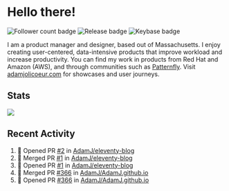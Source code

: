# Hello there!

![Follower count badge](https://img.shields.io/github/followers/adamj?style=for-the-badge&logo=GitHub&logoColor=%23fff&link=https%3A%2F%2Fwww.github.com%2Fadamj)
![Release badge](https://img.shields.io/github/v/release/adamj/adamj?style=for-the-badge&logo=GitHub&logoColor=%23fff)
![Keybase badge](https://img.shields.io/keybase/pgp/mindreeper2420?style=for-the-badge&logo=keybase&logoColor=%23fff)

I am a product manager and designer, based out of Massachusetts. I enjoy creating user-centered, data-intensive products that improve workload and increase productivity. You can find my work in products from Red Hat and Amazon (AWS), and through communities such as [Patternfly](https://www.patternfly.org). Visit [adamjolicoeur.com](https://www.adamjolicoeur.com) for showcases and user journeys.

<!--
> Recent Activity automated using [GitHub Activity Readme Workflow](https://github.com/marketplace/actions/github-activity-readme)
> Icons from [Simple Icons](https://simpleicons.org)
> Badges from [Shields.io](https://shields.io)
> Readme Stats from [Readme Stats Workflow](https://github.com/anuraghazra/github-readme-stats)
-->

## Stats

<!-- Advanced stats -->
<picture>
  <source
    srcset="https://github-readme-stats.vercel.app/api?username=adamj&rank_icon=github&show_icons=true&theme=dark"
    media="(prefers-color-scheme: dark)"
  />
  <source
    srcset="https://github-readme-stats.vercel.app/api?username=adamj&rank_icon=github&show_icons=true"
    media="(prefers-color-scheme: light), (prefers-color-scheme: no-preference)"
  />
  <img src="https://github-readme-stats.vercel.app/api?username=adamj&rank_icon=github&show_icons=true" />
</picture>

## Recent Activity
<!-- Updates Every Monday at 6PM UTC (1PM EST) -->

<!--START_SECTION:activity-->
1. 💪 Opened PR [#2](https://github.com/AdamJ/eleventy-blog/pull/2) in [AdamJ/eleventy-blog](https://github.com/AdamJ/eleventy-blog)
2. 🎉 Merged PR [#1](https://github.com/AdamJ/eleventy-blog/pull/1) in [AdamJ/eleventy-blog](https://github.com/AdamJ/eleventy-blog)
3. 💪 Opened PR [#1](https://github.com/AdamJ/eleventy-blog/pull/1) in [AdamJ/eleventy-blog](https://github.com/AdamJ/eleventy-blog)
4. 🎉 Merged PR [#366](https://github.com/AdamJ/AdamJ.github.io/pull/366) in [AdamJ/AdamJ.github.io](https://github.com/AdamJ/AdamJ.github.io)
5. 💪 Opened PR [#366](https://github.com/AdamJ/AdamJ.github.io/pull/366) in [AdamJ/AdamJ.github.io](https://github.com/AdamJ/AdamJ.github.io)
<!--END_SECTION:activity-->
